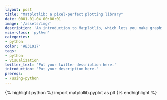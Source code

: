 ```yaml
---
layout: post
title: "Matplotlib: a pixel-perfect plotting library"
date: 0001-01-04 00:00:01
image: '/assets/img/'
description: 'An introduction to Matplotlib, which lets you make graphs.'
main-class: 'python'
categories: 
- python
color: '#B31917'
tags:
- python
- visualization
twitter_text: 'Put your twitter description here.'
introduction: 'Put your description here.'
prereqs:
- /using-python
---
```


{% highlight python %}
import matplotlib.pyplot as plt
{% endhighlight %}
